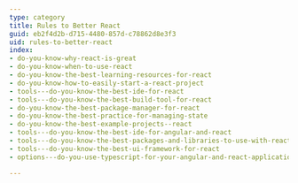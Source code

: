 ```yaml
---
type: category
title: Rules to Better React
guid: eb2f4d2b-d715-4480-857d-c78862d8e3f3
uid: rules-to-better-react
index:
- do-you-know-why-react-is-great
- do-you-know-when-to-use-react
- do-you-know-the-best-learning-resources-for-react
- do-you-know-how-to-easily-start-a-react-project
- tools---do-you-know-the-best-ide-for-react
- tools---do-you-know-the-best-build-tool-for-react
- do-you-know-the-best-package-manager-for-react
- do-you-know-the-best-practice-for-managing-state
- do-you-know-the-best-example-projects--react
- tools---do-you-know-the-best-ide-for-angular-and-react
- tools---do-you-know-the-best-packages-and-libraries-to-use-with-react
- tools---do-you-know-the-best-ui-framework-for-react
- options---do-you-use-typescript-for-your-angular-and-react-applications

---
```

<p>​​<br></p>



